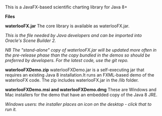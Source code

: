 This is a JavaFX-based scientific charting library for Java 8+


**Files**

**waterlooFX.jar**
    The core library is available as waterlooFX.jar.

*This is the file needed by Java developers and can be imported into Oracle's Scene Builder 2.*

*NB The "stand-alone" copy of waterlooFX.jar will be updated more often in the pre-release phase than the copy bundled in the demos so should be preferred by developers.
For the latest code, use the git repo.*


**waterlooFXDemo.zip** waterlooFXDemo.jar is a self-executing jar that requires an existing Java 8 installation.It runs an FXML-based demo of the waterlooFX code.
The zip includes waterlooFX.jar in the /lib folder.
    

**waterlooFXDemo.msi and waterlooFXDemo.dmg**
    These are Windows and Mac installers for the demo that have an embedded copy of the Java 8 JRE.

*Windows users: the installer places an icon on the desktop - click that to run it.*
